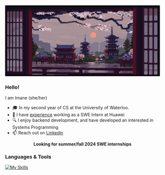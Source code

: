 
![](https://github.com/EnamiYa/EnamiYa/blob/main/japanese%20temple.gif)

### Hello!
I am Imane (she/her)
* 🎓 In my second year of CS at the University of Waterloo.
* 💼 I have <a href="https://github.com/EnamiYa/Resume/blob/main/Imane_Resume.pdf">experience</a> working as a SWE Intern at Huawei
* 🔍 I enjoy backend development, and have developed an interested in Systems Programming
* 📫 Reach out on <a href="https://www.linkedin.com/in/iyacoubi/" >Linkedin</a>
  
<p align="center">
  <strong>
     Looking for summer/fall 2024 SWE internships
  </strong>
</p>

### Languages & Tools
[![My Skills](https://skills.thijs.gg/icons?i=cpp,c,nodejs,js,py,html,css,git)](https://skills.thijs.gg)

 <!-- * 🔭 I’m currently working on a personal website (coming up soon).

<!-- RESOURCES
 <img src="https://github-readme-stats.vercel.app/api/top-langs?username=enamiya&layout=compact"/>	
 
<img src="https://media2.giphy.com/media/QssGEmpkyEOhBCb7e1/giphy.gif?cid=ecf05e47a0n3gi1bfqntqmob8g9aid1oyj2wr3ds3mg700bl&rid=giphy.gif" width ="25" />

<img src="https://user-images.githubusercontent.com/73097560/115834477-dbab4500-a447-11eb-908a-139a6edaec5c.gif" /> -->
         
          

    


